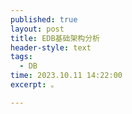 ```yaml
---
published: true
layout: post
title: EDB基础架构分析
header-style: text
tags: 
  - DB
time: 2023.10.11 14:22:00
excerpt: 。

---
```





